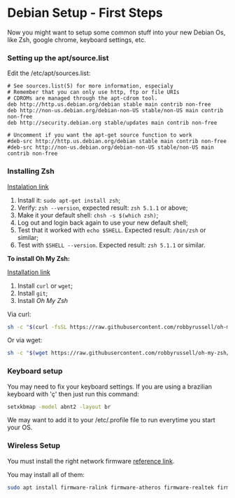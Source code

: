# Debian Setup - First Steps

Now you might want to setup some common stuff into your new Debian Os, like Zsh, google chrome, keyboard settings, etc.

### Setting up the apt/source.list
Edit the /etc/apt/sources.list:
```
# See sources.list(5) for more information, especialy
# Remember that you can only use http, ftp or file URIs
# CDROMs are managed through the apt-cdrom tool.
deb http://http.us.debian.org/debian stable main contrib non-free
deb http://non-us.debian.org/debian-non-US stable/non-US main contrib non-free
deb http://security.debian.org stable/updates main contrib non-free

# Uncomment if you want the apt-get source function to work
#deb-src http://http.us.debian.org/debian stable main contrib non-free
#deb-src http://non-us.debian.org/debian-non-US stable/non-US main contrib non-free
```

### Installing Zsh

[Instalation link](https://github.com/robbyrussell/oh-my-zsh/wiki/Installing-ZSH#zsh)

1. Install it: `sudo apt-get install zsh`;
2. Verify: `zsh --version`, expected result: `zsh 5.1.1` or above;
3. Make it your default shell: `chsh -s $(which zsh)`;
4. Log out and login back again to use your new default shell;
5. Test that it worked with `echo $SHELL`. Expected result: `/bin/zsh` or similar;
6. Test with `$SHELL --version`. Expected result: `zsh 5.1.1` or similar.

**To install Oh My Zsh:**

[Installation link](https://github.com/robbyrussell/oh-my-zsh#getting-started)

1. Install `curl` or `wget`;
2. Install `git`;
3. Install *Oh My Zsh*

Via curl:
```sh
sh -c "$(curl -fsSL https://raw.githubusercontent.com/robbyrussell/oh-my-zsh/master/tools/install.sh)"
```
Or via wget:
```sh
sh -c "$(wget https://raw.githubusercontent.com/robbyrussell/oh-my-zsh/master/tools/install.sh -O -)"
```

### Keyboard setup

You may need to fix your keyboard settings. If you are using a brazilian keyboard with 'ç' then just run this command:

```sh
setxkbmap -model abnt2 -layout br
```

We may want to add it to your /etc/.profile file to run everytime you start your OS.


### Wireless Setup

You must install the right network firmware [reference link](https://linuxdicasesuporte.blogspot.com/2016/06/instalar-driver-wireless-no-debian.html).

You may install all of them:
```sh
sudo apt install firmware-ralink firmware-atheros firmware-realtek firmware-iwlwifi firmware-b43-installer firmware-b43legacy-installer atmel-firmware  firmware-brcm80211 firmware-ipw2x00 firmware-libertas libertas-firmware zd1211-firmware
```
